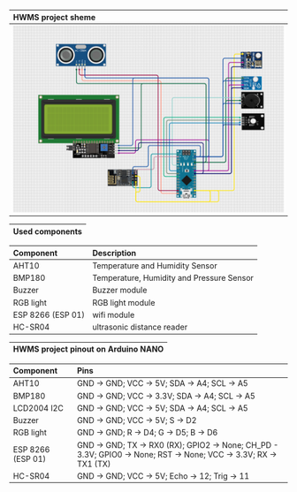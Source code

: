 | HWMS project sheme |
| :----------------- |
| <img src="additional/HWMS_SHEME.png"> |

| Used components |
| :-----------------|

| Component | Description |
| :--------- | :------------|
| AHT10 | Temperature and Humidity Sensor |
| BMP180 | Temperature, Humidity and Pressure Sensor |
| Buzzer | Buzzer module |
| RGB light | RGB light module |
| ESP 8266 (ESP 01) | wifi  module |
| HC-SR04 | ultrasonic distance reader |

| HWMS project pinout on Arduino NANO|
| :------------------- |

| Component | Pins |
| :-------- | :------- |
| AHT10 | GND -> GND; VCC -> 5V; SDA -> A4; SCL -> A5 |
| BMP180 | GND -> GND; VCC -> 3.3V; SDA -> A4; SCL -> A5 |
| LCD2004 I2C | GND -> GND; VCC -> 5V; SDA -> A4; SCL -> A5 |
| Buzzer | GND -> GND; VCC -> 5V; S -> D2 |
| RGB light | GND -> GND; R -> D4; G -> D5; B -> D6 |
| ESP 8266 (ESP 01) | GND -> GND; TX -> RX0 (RX); GPIO2 -> None; CH_PD - 3.3V; GPIO0 -> None; RST -> None; VCC -> 3.3V; RX -> TX1 (TX) |
| HC-SR04 | GND -> GND; VCC -> 5V; Echo -> 12; Trig -> 11 |

